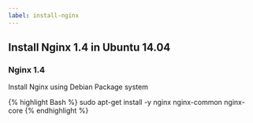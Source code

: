 ```yaml
---
label: install-nginx
---
```

## Install Nginx 1.4 in Ubuntu 14.04

### Nginx 1.4

Install Nginx using Debian Package system

{% highlight Bash %}
sudo apt-get install -y nginx nginx-common nginx-core
{% endhighlight %}


